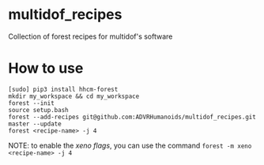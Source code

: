 # multidof_recipes
Collection of forest recipes for multidof's software

# How to use
```
[sudo] pip3 install hhcm-forest
mkdir my_workspace && cd my_workspace
forest --init
source setup.bash
forest --add-recipes git@github.com:ADVRHumanoids/multidof_recipes.git master --update
forest <recipe-name> -j 4 
```

NOTE: to enable the *xeno flags*, you can use the command `forest -m xeno <recipe-name> -j 4`
